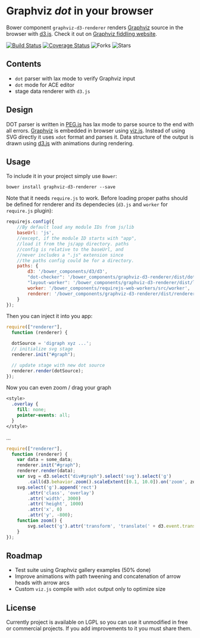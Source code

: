 Graphviz *dot* in your browser
==============================
Bower component `graphviz-d3-renderer` renders [Graphviz](http://graphviz.org) source in the browser with [d3.js](https://github.com/mbostock/d3). Check it out on [Graphviz fiddling website](http://graphviz.it/).

[![Build Status](https://travis-ci.org/mstefaniuk/graph-viz-d3-js.svg?branch=master)](https://travis-ci.org/mstefaniuk/graph-viz-d3-js)
[![Coverage Status](https://coveralls.io/repos/mstefaniuk/graph-viz-d3-js/badge.svg?branch=master)](https://coveralls.io/r/mstefaniuk/graph-viz-d3-js?branch=master)
![Forks](https://img.shields.io/github/forks/mstefaniuk/graph-viz-d3-js.svg)
![Stars](https://img.shields.io/github/stars/mstefaniuk/graph-viz-d3-js.svg)

Contents
--------
* `dot` parser with lax mode to verify Graphviz input
* `dot` mode for ACE editor
* stage data renderer with `d3.js`

Design
------
DOT parser is written in [PEG.js](https://github.com/dmajda/pegjs) has lax mode to parse source to the end with all errors. [Graphviz](http://graphviz.org) is embedded in browser using [viz.js](https://github.com/mdaines/viz.js).
Instead of using SVG directly it uses `xdot` format and parses it. Data structure of the output is drawn using
[d3.js](https://github.com/mbostock/d3) with animations during rendering.

Usage
-----
To include it in your project simply use `Bower`:
```
bower install graphviz-d3-renderer --save
```
Note that it needs `require.js` to work. Before loading proper paths should be defined for renderer and its dependecies (`d3.js` and `worker` for `require.js` plugin):
```javascript
requirejs.config({
	//By default load any module IDs from js/lib
	baseUrl: 'js',
	//except, if the module ID starts with "app",
	//load it from the js/app directory. paths
	//config is relative to the baseUrl, and
	//never includes a ".js" extension since
	//the paths config could be for a directory.
	paths: {
		d3: '/bower_components/d3/d3',
		"dot-checker": '/bower_components/graphviz-d3-renderer/dist/dot-checker',
		"layout-worker": '/bower_components/graphviz-d3-renderer/dist/layout-worker',
		worker: '/bower_components/requirejs-web-workers/src/worker',
		renderer: '/bower_components/graphviz-d3-renderer/dist/renderer'
	}
});
```
Then you can inject it into you app:
```javascript
require(["renderer"],
  function (renderer) {

  dotSource = 'digraph xyz ...';
  // initialize svg stage
  renderer.init("#graph");

  // update stage with new dot source
  renderer.render(dotSource);
});
```
Now you can even zoom / drag your graph
```css
<style>
  .overlay {
  	fill: none;
  	pointer-events: all;
  }
</style>
```
...
```javascript
require(["renderer"],
  function (renderer) {
    var data = some_data;
    renderer.init("#graph");
    renderer.render(data);
    var svg = d3.select("div#graph").select('svg').select('g')
        .call(d3.behavior.zoom().scaleExtent([0.1, 10.0]).on('zoom', zoom));
    svg.select('g').append('rect')
        .attr('class', 'overlay')
        .attr('width', 3000)
        .attr('height', 1000)
        .attr('x', 0)
        .attr('y', -800);
    function zoom() {
        svg.select('g').attr('transform', 'translate(' + d3.event.translate + ')scale(' + d3.event.scale + ')');
    }
});
```
Roadmap
-------
* Test suite using Graphviz gallery examples (50% done)
* Improve animations with path tweening and concatenation of arrow heads with arrow arcs
* Custom `viz.js` compile with `xdot` output only to optimize size

License
-------
Currently project is available on LGPL so you can use it unmodified in free or commercial projects. If you add improvements
to it you must share them.
